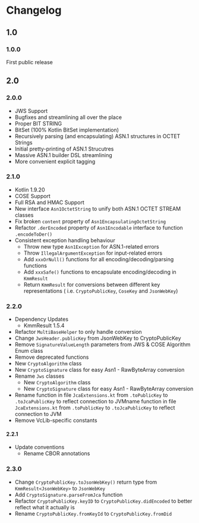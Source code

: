 # Changelog

## 1.0

### 1.0.0
 First public release
 
## 2.0

### 2.0.0
 * JWS Support
 * Bugfixes and streamlining all over the place
 * Proper BIT STRING
 * BitSet (100% Kotlin BitSet implementation)
 * Recursively parsing (and encapsulating) ASN.1 structures in OCTET Strings
 * Initial pretty-printing of ASN.1 Strucutres
 * Massive ASN.1 builder DSL streamlining
 * More convenient explicit tagging


### 2.1.0
* Kotlin 1.9.20
* COSE Support
* Full RSA and HMAC Support
* New interface `Asn1OctetString` to unify both ASN.1 OCTET STREAM classes
* Fix broken `content` property of `Asn1EncapsulatingOctetString`
* Refactor `.derEncoded` property of `Asn1Encodable` interface to function `.encodeToDer()`
* Consistent exception handling behaviour
  * Throw new type `Asn1Exception` for ASN.1-related errors
  * Throw `IllegalArgumentException` for input-related errors
  * Add `xxxOrNull()` functions for all encoding/decoding/parsing functions
  * Add `xxxSafe()` functions to encapsulate encoding/decoding in `KmmResult`
  * Return `KmmResult` for conversions between different key representations ( i.e. `CryptoPublicKey`, `CoseKey` and `JsonWebKey`) 

### 2.2.0
* Dependency Updates
  * KmmResult 1.5.4
* Refactor `MultiBaseHelper` to only handle conversion
* Change `JwsHeader.publicKey` from JsonWebKey to CryptoPublicKey
* Remove `SignatureValueLength` parameters from JWS & COSE Algorithm Enum class
* Remove deprecated functions
* New `CryptoAlgorithm` class
* New `CryptoSignature` class for easy Asn1 - RawByteArray conversion
* Rename `Jws` classes
  * New `CryptoAlgorithm` class
  * New `CryptoSignature` class for easy Asn1 - RawByteArray conversion
* Rename function in file `JcaExtensions.kt` from `.toPublicKey` to `.toJcaPublicKey` to reflect connection to JVMname function in file `JcaExtensions.kt` from `.toPublicKey` to `.toJcaPublicKey` to reflect connection to JVM
* Remove VcLib-specific constants

#### 2.2.1
* Update conventions
  * Rename CBOR annotations

### 2.3.0
* Change `CryptoPublicKey.toJsonWebKey()` return type from `KmmResult<JsonWebKey>` to `JsonWebKey`
* Add `CryptoSignature.parseFromJca` function
* Refactor `CryptoPublicKey.keyID` to `CryptoPublicKey.didEncoded` to better reflect what it actually is
* Rename `CryptoPublicKey.fromKeyId` to `CryptoPublicKey.fromDid`